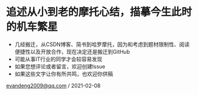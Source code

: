 # 追述从小到老的摩托心结，描摹今生此时的机车繁星
* 几经搬迁，从CSDN博客、简书到哈罗摩托，因为和考虑到题材限制性、阅读便捷性以及开放合作，现在决定还是搬迁到GitHub
* 可能从事IT行业的同学才会较容易发现
* 如果您想评论或者留言，欢迎创建Issue
* 如果这些文字让你有所共鸣，也欢迎你供稿

evandeng2009@qq.com / 2021-02-08

